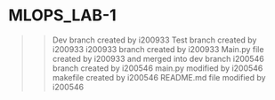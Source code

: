 # MLOPS_LAB-1

>> Dev branch created by i200933
>> Test branch created by i200933
>> i200933 branch created by i200933
>> Main.py file created by i200933 and merged into dev branch
>> i200546 branch created by i200546
>> main.py modified by i200546
>> makefile created by i200546 
>> README.md file modified by i200546
